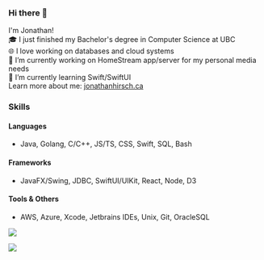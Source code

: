 ### Hi there 👋

<!--
**flynn-buc/flynn-buc** is a ✨ _special_ ✨ repository because its `README.md` (this file) appears on your GitHub profile.

Here are some ideas to get you started:


-->
I'm Jonathan!<br/>
🎓 I just finished my Bachelor's degree in Computer Science at UBC<br/>
🌐 I love working on databases and cloud systems<br/>
🔭 I’m currently working on HomeStream app/server for my personal media needs<br/>
🌱 I’m currently learning Swift/SwiftUI<br/>
Learn more about me: [jonathanhirsch.ca](jonathanhirsch.ca)

### Skills

#### Languages
- Java, Golang, C/C++, JS/TS, CSS, Swift, SQL, Bash

#### Frameworks
- JavaFX/Swing, JDBC, SwiftUI/UIKit, React, Node, D3
#### Tools & Others
- AWS, Azure, Xcode, Jetbrains IDEs, Unix, Git, OracleSQL

<!-- ![](https://komarev.com/ghpvc/?username=jmhirsch&color=blueviolet&style=flat&label=CT) -->
<a href="https://github.com/jmhirsch/">
  <img align="center" src="https://github-readme-stats.vercel.app/api/top-langs/?username=jmhirsch&layout=compact&hide=html&langs_count=6" />
</a>

![](https://hit.yhype.me/github/profile?user_id=54959558)


